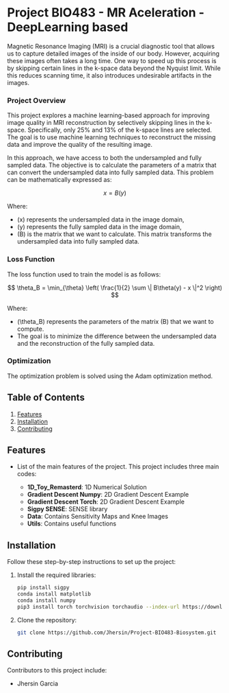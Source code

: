 # Project BIO483 - MR Aceleration - DeepLearning based

Magnetic Resonance Imaging (MRI) is a crucial diagnostic tool that allows us to capture detailed images of the inside of our body. However, acquiring these images often takes a long time. One way to speed up this process is by skipping certain lines in the k-space data beyond the Nyquist limit. While this reduces scanning time, it also introduces undesirable artifacts in the images.  

### Project Overview

This project explores a machine learning-based approach for improving image quality in MRI reconstruction by selectively skipping lines in the k-space. Specifically, only 25% and 13% of the k-space lines are selected. The goal is to use machine learning techniques to reconstruct the missing data and improve the quality of the resulting image.

In this approach, we have access to both the undersampled and fully sampled data. The objective is to calculate the parameters of a matrix that can convert the undersampled data into fully sampled data. This problem can be mathematically expressed as:

$$
x = B(y)
$$

Where:  
- \(x\) represents the undersampled data in the image domain,  
- \(y\) represents the fully sampled data in the image domain,  
- \(B\) is the matrix that we want to calculate. This matrix transforms the undersampled data into fully sampled data.

### Loss Function

The loss function used to train the model is as follows:

$$
\theta_B = \min_{\theta} \left( \frac{1}{2} \sum \| B\theta(y) - x \|^2 \right)
$$

Where:  
- \(\theta_B\) represents the parameters of the matrix \(B\) that we want to compute.  
- The goal is to minimize the difference between the undersampled data and the reconstruction of the fully sampled data.

### Optimization

The optimization problem is solved using the Adam optimization method.

## Table of Contents
1. [Features](#features)
2. [Installation](#installation)
3. [Contributing](#contributing)

## Features
- List of the main features of the project. This project includes three main codes:

  - **1D_Toy_Remasterd**: 1D Numerical Solution  
  - **Gradient Descent Numpy**: 2D Gradient Descent Example  
  - **Gradient Descent Torch**: 2D Gradient Descent Example  
  - **Sigpy SENSE**: SENSE library  
  - **Data**: Contains Sensitivity Maps and Knee Images  
  - **Utils**: Contains useful functions  

## Installation
Follow these step-by-step instructions to set up the project:

1. Install the required libraries:
   ```bash
   pip install sigpy
   conda install matplotlib
   conda install numpy
   pip3 install torch torchvision torchaudio --index-url https://download.pytorch.org/whl/cu124
   ```

2. Clone the repository:
   ```bash
   git clone https://github.com/Jhersin/Project-BIO483-Biosystem.git
   ```

## Contributing
Contributors to this project include:
- Jhersin Garcia
